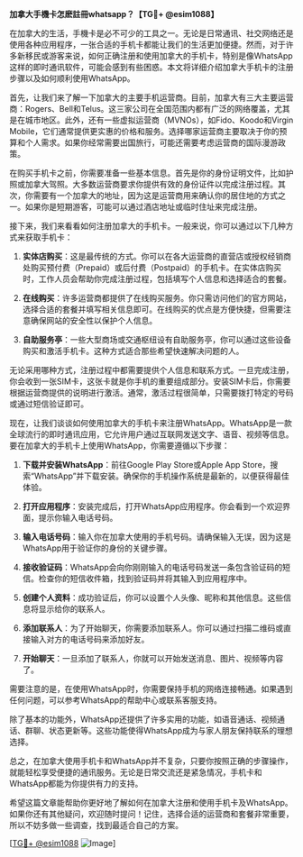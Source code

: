 **加拿大手機卡怎麽註冊whatsapp？【TG💪+ @esim1088】**

在加拿大的生活，手機卡是必不可少的工具之一。无论是日常通讯、社交网络还是使用各种应用程序，一张合适的手机卡都能让我们的生活更加便捷。然而，对于许多新移民或游客来说，如何正确注册和使用加拿大的手机卡，特别是像WhatsApp这样的即时通讯软件，可能会感到有些困惑。本文将详细介绍加拿大手机卡的注册步骤以及如何顺利使用WhatsApp。

首先，让我们来了解一下加拿大的主要手机运营商。目前，加拿大有三大主要运营商：Rogers、Bell和Telus。这三家公司在全国范围内都有广泛的网络覆盖，尤其是在城市地区。此外，还有一些虚拟运营商（MVNOs），如Fido、Koodo和Virgin Mobile，它们通常提供更实惠的价格和服务。选择哪家运营商主要取决于你的预算和个人需求。如果你经常需要出国旅行，可能还需要考虑运营商的国际漫游政策。

在购买手机卡之前，你需要准备一些基本信息。首先是你的身份证明文件，比如护照或加拿大驾照。大多数运营商要求你提供有效的身份证件以完成注册过程。其次，你需要有一个加拿大的地址，因为这是运营商用来确认你的居住地的方式之一。如果你是短期游客，可能可以通过酒店地址或临时住址来完成注册。

接下来，我们来看看如何注册加拿大的手机卡。一般来说，你可以通过以下几种方式来获取手机卡：

1. **实体店购买**：这是最传统的方式。你可以在各大运营商的直营店或授权经销商处购买预付费（Prepaid）或后付费（Postpaid）的手机卡。在实体店购买时，工作人员会帮助你完成注册过程，包括填写个人信息和选择适合的套餐。

2. **在线购买**：许多运营商都提供了在线购买服务。你只需访问他们的官方网站，选择合适的套餐并填写相关信息即可。在线购买的优点是方便快捷，但需要注意确保网站的安全性以保护个人信息。

3. **自助服务亭**：一些大型商场或交通枢纽设有自助服务亭，你可以通过这些设备购买和激活手机卡。这种方式适合那些希望快速解决问题的人。

无论采用哪种方式，注册过程中都需要提供个人信息和联系方式。一旦完成注册，你会收到一张SIM卡，这张卡就是你手机的重要组成部分。安装SIM卡后，你需要根据运营商提供的说明进行激活。通常，激活过程很简单，只需要拨打特定的号码或通过短信验证即可。

现在，让我们谈谈如何使用加拿大的手机卡来注册WhatsApp。WhatsApp是一款全球流行的即时通讯应用，它允许用户通过互联网发送文字、语音、视频等信息。要在加拿大的手机卡上使用WhatsApp，你需要遵循以下步骤：

1. **下载并安装WhatsApp**：前往Google Play Store或Apple App Store，搜索“WhatsApp”并下载安装。确保你的手机操作系统是最新的，以便获得最佳体验。

2. **打开应用程序**：安装完成后，打开WhatsApp应用程序。你会看到一个欢迎界面，提示你输入电话号码。

3. **输入电话号码**：输入你在加拿大使用的手机号码。请确保输入无误，因为这是WhatsApp用于验证你的身份的关键步骤。

4. **接收验证码**：WhatsApp会向你刚刚输入的电话号码发送一条包含验证码的短信。检查你的短信收件箱，找到验证码并将其输入到应用程序中。

5. **创建个人资料**：成功验证后，你可以设置个人头像、昵称和其他信息。这些信息将显示给你的联系人。

6. **添加联系人**：为了开始聊天，你需要添加联系人。你可以通过扫描二维码或直接输入对方的电话号码来添加好友。

7. **开始聊天**：一旦添加了联系人，你就可以开始发送消息、图片、视频等内容了。

需要注意的是，在使用WhatsApp时，你需要保持手机的网络连接畅通。如果遇到任何问题，可以参考WhatsApp的帮助中心或联系客服支持。

除了基本的功能外，WhatsApp还提供了许多实用的功能，如语音通话、视频通话、群聊、状态更新等。这些功能使得WhatsApp成为与家人朋友保持联系的理想选择。

总之，在加拿大使用手机卡和WhatsApp并不复杂，只要你按照正确的步骤操作，就能轻松享受便捷的通讯服务。无论是日常交流还是紧急情况，手机卡和WhatsApp都能为你提供有力的支持。

希望这篇文章能帮助你更好地了解如何在加拿大注册和使用手机卡及WhatsApp。如果你还有其他疑问，欢迎随时提问！记住，选择合适的运营商和套餐非常重要，所以不妨多做一些调查，找到最适合自己的方案。

[[TG💪+ @esim1088](https://t.me/s/esim1088) ![Image](https://i.postimg.cc/4NQfJmqS/Snipaste-2025-05-13-00-14-12.png)]